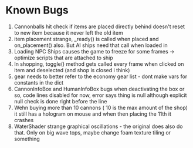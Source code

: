 # Known Bugs

1. Cannonballs hit check if items are placed directly behind doesn't reset to new item because it never left the old item
2. item placement strange, _ready() is called when placed and on_placement() also. But AI ships need that call when loaded in
3. Loading NPC Ships causes the game to freeze for some frames -> optimize scripts that are attached to ship
4. In shopping, toggle() method gets called every frame when clicked on item and deselected (and shop is closed i think)
5. gear needs to better refer to the economy gear list - dont make vars for constants in the dict
6. CannonInfoBox and HumanInfoBox bugs when deactivating the box or so, code lines disabled for now, error says thing is null although explicit null check is done right before the line
7. Wehn buying more than 10 cannons ( 10 is the max amount of the shop) it still has a hologram on mouse and when then placing the 11th it crashes
8. WaterShader strange graphical oscillations - the original does also do that. Only on big wave tops, maybe change foam texture tiling or something

